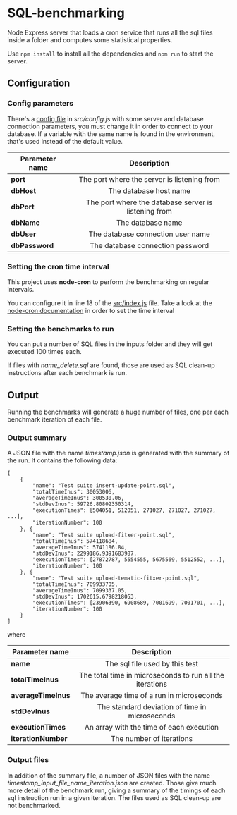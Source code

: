 # SQL-benchmarking

Node Express server that loads a cron service that runs all the sql files inside a folder and computes some statistical properties.

Use `npm install` to install all the dependencies and `npm run` to start the server.

## Configuration
### Config parameters
There's a [config file](./src/config.js) in _src/config.js_ with some server and database connection parameters, you must change it in order to connect to your database. If a variable with the same name is found in the environment, that's used instead of the default value.

| Parameter name        | Description           |
| ------------- |:-------------:|
| __port__ | The port where the server is listening from |
| __dbHost__ | The database host name |
| __dbPort__ | The port where the database server is listening from |
| __dbName__ | The database name |
| __dbUser__ | The database connection user name |
| __dbPassword__ | The database connection password |

### Setting the cron time interval
This project uses __node-cron__ to perform the benchmarking on regular intervals. 

You can configure it in line 18 of the [src/index.js](./src/index.js) file.
Take a look at the [node-cron documentation](https://www.npmjs.com/package/node-cron) in order to set the time interval

### Setting the benchmarks to run
You can put a number of SQL files in the inputs folder and they will get executed 100 times each. 

If files with _name_delete.sql_ are found, those are used as SQL clean-up instructions after each benchmark is run.

## Output
Running the benchmarks will generate a huge number of files, one per each benchmark iteration of each file. 

### Output summary
A JSON file with the name _timestamp.json_ is generated with the summary of the run. It contains the following data:
```
[
	{
		"name": "Test suite insert-update-point.sql",
		"totalTimeInus": 30053006,
		"averageTimeInus": 300530.06,
		"stdDevInus": 59726.80802350314,
		"executionTimes": [504051, 512051, 271027, 271027, 271027, ...],
		"iterationNumber": 100
	}, {
		"name": "Test suite upload-fitxer-point.sql",
		"totalTimeInus": 574118684,
		"averageTimeInus": 5741186.84,
		"stdDevInus": 2299186.9391683987,
		"executionTimes": [27872787, 5554555, 5675569, 5512552, ...],
		"iterationNumber": 100
	}, {
		"name": "Test suite upload-tematic-fitxer-point.sql",
		"totalTimeInus": 709933705,
		"averageTimeInus": 7099337.05,
		"stdDevInus": 1702615.6798218053,
		"executionTimes": [23906390, 6908689, 7001699, 7001701, ...],
		"iterationNumber": 100
	}
]
```
where 

| Parameter name        | Description           |
| ------------- |:-------------:|
| __name__ | The sql file used by this test |
| __totalTimeInus__ | The total time in microseconds to run all the iterations |
| __averageTimeInus__ | The average time of a run in microseconds  |
| __stdDevInus__ | The standard deviation of time in microseconds |
| __executionTimes__ | An array with the time of each execution |
| __iterationNumber__ | The number of iterations |

### Output files
In addition of the summary file, a number of JSON files with the name _timestamp_input_file_name_iteration.json_ are created. Those give much more detail of the benchmark run, giving a summary of the timings of each sql instruction run in a given iteration. The files used as SQL clean-up are not benchmarked.
